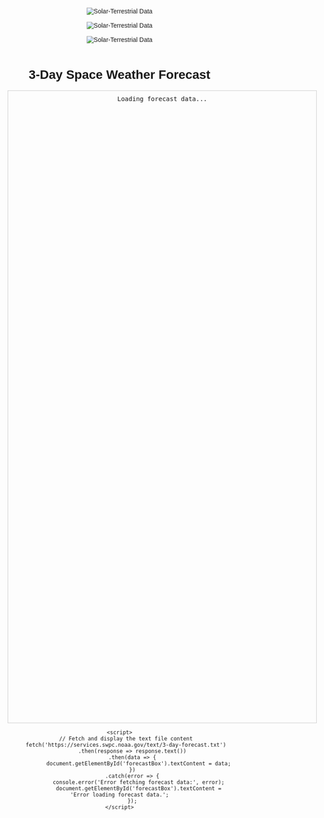 <center>
    <img src="https://www.hamqsl.com/solarsystem.php" alt="Solar-Terrestrial Data">
</center>

<br>

<center>
    <img src="https://www.hamqsl.com/solarmuf.php" alt="Solar-Terrestrial Data">
</center>

<br>

<center>
    <img src="https://www.hamqsl.com/solarn0nbh.php" alt="Solar-Terrestrial Data">
</center>

<br>

<!DOCTYPE html>
<html lang="en">
<head>
    <meta charset="UTF-8">
    <meta name="viewport" content="width=device-width, initial-scale=1.0">
    <title>3-Day Forecast</title>
    <style>
        body {
            font-family: Arial, sans-serif;
            margin: 20px;
            text-align: center;
        }
        #forecastBox {
            width: 80ch;
            height: 100em;
            overflow: auto;
            font-family: monospace;
            white-space: pre;
            border: 1px solid #ccc;
            padding: 10px;
            margin: 0 auto;
        }
    </style>
</head>
<body>
    <h1>3-Day Space Weather Forecast</h1>
    <div>
        <pre id="forecastBox">Loading forecast data...</pre>
    </div>

    <script>
        // Fetch and display the text file content
        fetch('https://services.swpc.noaa.gov/text/3-day-forecast.txt')
            .then(response => response.text())
            .then(data => {
                document.getElementById('forecastBox').textContent = data;
            })
            .catch(error => {
                console.error('Error fetching forecast data:', error);
                document.getElementById('forecastBox').textContent = 'Error loading forecast data.';
            });
    </script>
</body>
</html>
